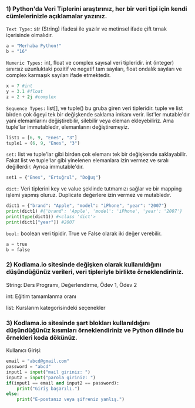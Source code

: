   ### 1) Python'da Veri Tiplerini araştırınız, her bir veri tipi için kendi cümlelerinizle açıklamalar yazınız.
  `Text Type:` str (String) ifadesi ile yazılır ve metinsel ifade çift tırnak içerisinde olmalıdır.
   
```python
a = "Merhaba Python!"
b = "16"
```
    
`Numeric Types:` int, float ve complex sayısal veri tipleridir. int (integer) sınırsız uzunluktaki pozitif ve negatif tam sayıları, float ondalık sayıları ve complex karmaşık sayıları ifade etmektedir.
    
```python
x = 7 #int 
y = 3.1 #float
z = 2 + 2j #complex
```

`Sequence Types:` list[], ve tuple() bu gruba giren veri tipleridir. tuple ve list birden çok ögeyi tek bir değişkende saklama imkanı verir. list'ler mutable'dır yani elemanlarını değiştirebilir, silebilir veya eleman ekleyebiliriz. Ama tuple'lar immutabledır, elemanlarını değiştiremeyiz.
 
```python
list1 = [6, 9, "Enes", "3"]
tuple1 = (6, 9, "Enes", "3")
```

`set:` list ve tuple'lar gibi birden çok elemanı tek bir değişkende saklayabilir. Fakat list ve tuple'lar gibi yinelenen elemanlara izin vermez ve sıralı değillerdir. Ayrıca immutable'dır.

```python
set1 = {"Enes", "Ertuğrul", "Doğuş"}
```

`dict:` Veri tiplerini key ve value şeklinde tutmamızı sağlar ve bir mapping işlemi yapmış oluruz. Duplicate değerlere izin vermez ve mutabledır.

```python
dict1 = {"brand": "Apple", "model": "iPhone", "year": "2007"}
print(dict1) #{'brand': 'Apple', 'model': 'iPhone', 'year': '2007'}
print(type(dict1)) #<class 'dict'>
print(dict1["year"]) #2007
```

`bool:` boolean veri tipidir. True ve False olarak iki değer verebilir.

```python
a = true
b = false
```

  ### 2) Kodlama.io sitesinde değişken olarak kullanıldığını düşündüğünüz verileri, veri tipleriyle birlikte örneklendiriniz.
String: Ders Programı, Değerlendirme, Ödev 1, Ödev 2

int: Eğitim tamamlanma oranı

list: Kurslarım kategorisindeki seçenekler

  ### 3) Kodlama.io sitesinde şart blokları kullanıldığını düşündüğünüz kısımları örneklendiriniz ve Python dilinde bu örnekleri koda dökünüz.
  Kullanıcı Girişi:
```python
email = "abcd@gmail.com"
password = "abcd"
input1 = input("mail giriniz: ")
input2 = input("parola giriniz: ")
if(input1 == email and input2 == password):
    print("Giriş başarılı.")
else:
    print("E-postanız veya şifreniz yanlış.")
```



























    
 
